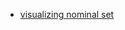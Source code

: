 - [visualizing nominal set](http://adataanalyst.com/data-analysis-resources/visualise-categorical-variables-in-python/)
